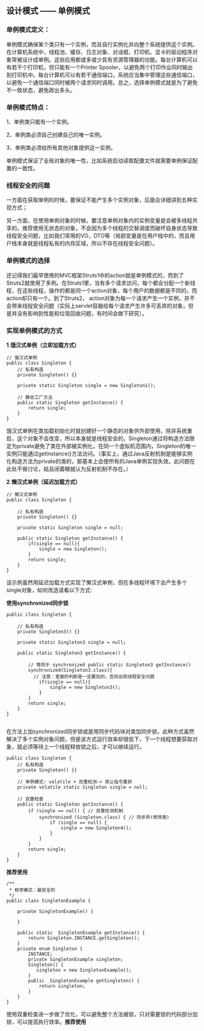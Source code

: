 ## 设计模式 —— 单例模式

### 单例模式定义：

单例模式确保某个类只有一个实例，而且自行实例化并向整个系统提供这个实例。在计算机系统中，线程池、缓存、日志对象、对话框、打印机、显卡的驱动程序对象常被设计成单例。这些应用都或多或少具有资源管理器的功能。每台计算机可以有若干个打印机，但只能有一个Printer Spooler，以避免两个打印作业同时输出到打印机中。每台计算机可以有若干通信端口，系统应当集中管理这些通信端口，以避免一个通信端口同时被两个请求同时调用。总之，选择单例模式就是为了避免不一致状态，避免政出多头。

### 单例模式特点：

1、单例类只能有一个实例。

2、单例类必须自己创建自己的唯一实例。

3、单例类必须给所有其他对象提供这一实例。

单例模式保证了全局对象的唯一性，比如系统启动读取配置文件就需要单例保证配置的一致性。

### 线程安全的问题

一方面在获取单例的时候，要保证不能产生多个实例对象，后面会详细讲到五种实现方式；

另一方面，在使用单例对象的时候，要注意单例对象内的实例变量是会被多线程共享的，推荐使用无状态的对象，不会因为多个线程的交替调度而破坏自身状态导致线程安全问题，比如我们常用的VO，DTO等（局部变量是在用户栈中的，而且用户栈本身就是线程私有的内存区域，所以不存在线程安全问题）。

### 单例模式的选择

还记得我们最早使用的MVC框架Struts1中的action就是单例模式的，而到了Struts2就使用了多例。在Struts1里，当有多个请求访问，每个都会分配一个新线程，在这些线程，操作的都是同一个action对象，每个用户的数据都是不同的，而action却只有一个。到了Struts2， action对象为每一个请求产生一个实例，并不会带来线程安全问题（实际上servlet容器给每个请求产生许多可丢弃的对象，但是并没有影响到性能和垃圾回收问题，有时间会做下研究）。

### 实现单例模式的方式

**1.饿汉式单例（立即加载方式）**

```
// 饿汉式单例
public class Singleton {
    // 私有构造
    private Singleton() {}

    private static Singleton single = new Singleton1();

    // 静态工厂方法
    public static Singleton getInstance() {
        return single;
    }
}

```

饿汉式单例在类加载初始化时就创建好一个静态的对象供外部使用，除非系统重启，这个对象不会改变，所以本身就是线程安全的。Singleton通过将构造方法限定为private避免了类在外部被实例化，在同一个虚拟机范围内，Singleton的唯一实例只能通过getInstance()方法访问。（事实上，通过Java反射机制是能够实例化构造方法为private的类的，那基本上会使所有的Java单例实现失效。此问题在此处不做讨论，姑且闭着眼就认为反射机制不存在。）

**2.懒汉式单例（延迟加载方式）**

```
// 懒汉式单例
public class Singleton {

    // 私有构造
    private Singleton() {}

    private static Singleton single = null;

    public static Singleton getInstance() {
        if(single == null){
            single = new Singleton();
        }
        return single;
    }
}

```

该示例虽然用延迟加载方式实现了懒汉式单例，但在多线程环境下会产生多个single对象，如何改造请看以下方式:

**使用synchronized同步锁**

```
public class Singleton {

    // 私有构造
    private Singleton3() {}

    private static Singleton3 single = null;

    public static Singleton3 getInstance() {
        
        // 等同于 synchronized public static Singleton3 getInstance()
        synchronized(Singleton3.class){
          // 注意：里面的判断是一定要加的，否则出现线程安全问题
            if(single == null){
                single = new Singleton3();
            }
        }
        return single;
    }
}


```

在方法上加synchronized同步锁或是用同步代码块对类加同步锁，此种方式虽然解决了多个实例对象问题，但是该方式运行效率却很低下，下一个线程想要获取对象，就必须等待上一个线程释放锁之后，才可以继续运行。

```
public class Singleton {
    // 私有构造
    private Singleton() {}

    // 单例模式: volatile + 双重检测-> 禁止指令重排
    private volatile static Singleton single = null;

    // 双重检查
    public static Singleton getInstance() {
        if (single == null) { // 双重检测机制
            synchronized (Singleton.class) { // 同步所(修饰类)
                if (single == null) {
                    single = new Singleton4();
                }
            }
        }
        return single;
    }
}

```

**推荐使用**
```
/**
 * 枚举模式：最安全的
 */
public class SingletonExample {

    private SingletonExample() {

    }

    public static  SingletonExample getInstance() {
        return Singleton.INSTANCE.getSingleton();
    }
    private enum Singleton {
        INSTANCE;
        private SingletonExample singleton;
        Singleton() {
           singleton = new SingletonExample();
        }
        public  SingletonExample getSingleton() {
            return singleton;
        }
    }
}
```
使用双重检查进一步做了优化，可以避免整个方法被锁，只对需要锁的代码部分加锁，可以提高执行效率。**推荐使用**

